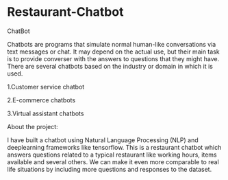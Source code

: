 # Restaurant-Chatbot




  ChatBot

Chatbots are programs that simulate normal human-like conversations via text messages or chat. It may depend on the actual use, but their main task is to provide converser with the answers to questions that they might have. There are several chatbots based on the industry or domain in which it is used.

1.Customer service chatbot

2.E-commerce chatbots

3.Virtual assistant chatbots

About the project:

I have built a chatbot using Natural Language Processing (NLP) and deeplearning frameworks like tensorflow. This is a restaurant chatbot which answers questions related to a typical restaurant like working hours, items available and several others. We can make it even more comparable to real life situations by including more questions and responses to the dataset.
